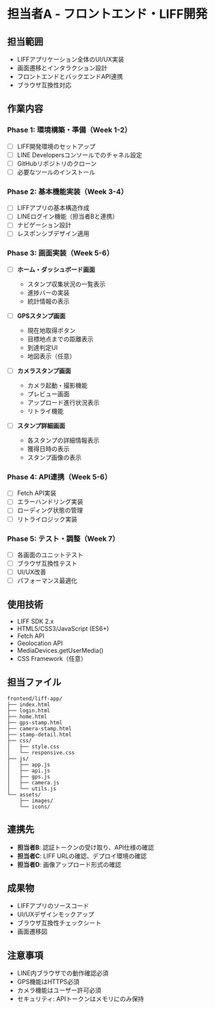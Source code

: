 # 担当者A - フロントエンド・LIFF開発

## 担当範囲
- LIFFアプリケーション全体のUI/UX実装
- 画面遷移とインタラクション設計
- フロントエンドとバックエンドAPI連携
- ブラウザ互換性対応

## 作業内容

### Phase 1: 環境構築・準備（Week 1-2）
- [ ] LIFF開発環境のセットアップ
- [ ] LINE Developersコンソールでのチャネル設定
- [ ] GitHubリポジトリのクローン
- [ ] 必要なツールのインストール

### Phase 2: 基本機能実装（Week 3-4）
- [ ] LIFFアプリの基本構造作成
- [ ] LINEログイン機能（担当者Bと連携）
- [ ] ナビゲーション設計
- [ ] レスポンシブデザイン適用

### Phase 3: 画面実装（Week 5-6）
- [ ] **ホーム・ダッシュボード画面**
  - スタンプ収集状況の一覧表示
  - 進捗バーの実装
  - 統計情報の表示
  
- [ ] **GPSスタンプ画面**
  - 現在地取得ボタン
  - 目標地点までの距離表示
  - 到達判定UI
  - 地図表示（任意）
  
- [ ] **カメラスタンプ画面**
  - カメラ起動・撮影機能
  - プレビュー画面
  - アップロード進行状況表示
  - リトライ機能

- [ ] **スタンプ詳細画面**
  - 各スタンプの詳細情報表示
  - 獲得日時の表示
  - スタンプ画像の表示

### Phase 4: API連携（Week 5-6）
- [ ] Fetch API実装
- [ ] エラーハンドリング実装
- [ ] ローディング状態の管理
- [ ] リトライロジック実装

### Phase 5: テスト・調整（Week 7）
- [ ] 各画面のユニットテスト
- [ ] ブラウザ互換性テスト
- [ ] UI/UX改善
- [ ] パフォーマンス最適化

## 使用技術
- LIFF SDK 2.x
- HTML5/CSS3/JavaScript (ES6+)
- Fetch API
- Geolocation API
- MediaDevices.getUserMedia()
- CSS Framework（任意）

## 担当ファイル
```
frontend/liff-app/
├── index.html
├── login.html
├── home.html
├── gps-stamp.html
├── camera-stamp.html
├── stamp-detail.html
├── css/
│   ├── style.css
│   └── responsive.css
├── js/
│   ├── app.js
│   ├── api.js
│   ├── gps.js
│   ├── camera.js
│   └── utils.js
└── assets/
    ├── images/
    └── icons/
```

## 連携先
- **担当者B**: 認証トークンの受け取り、API仕様の確認
- **担当者C**: LIFF URLの確認、デプロイ環境の確認
- **担当者D**: 画像アップロード形式の確認

## 成果物
- LIFFアプリのソースコード
- UI/UXデザインモックアップ
- ブラウザ互換性チェックシート
- 画面遷移図

## 注意事項
- LINE内ブラウザでの動作確認必須
- GPS機能はHTTPS必須
- カメラ機能はユーザー許可必須
- セキュリティ: APIトークンはメモリにのみ保持


